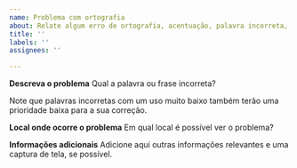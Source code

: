 ```yaml
---
name: Problema com ortografia
about: Relate algum erro de ortografia, acentuação, palavra incorreta, etc
title: ''
labels: ''
assignees: ''

---
```


**Descreva o problema**
Qual a palavra ou frase incorreta?

Note que palavras incorretas com um uso muito baixo também terão uma prioridade baixa para a sua correção.

**Local onde ocorre o problema**
Em qual local é possível ver o problema?

**Informações adicionais**
Adicione aqui outras informações relevantes e uma captura de tela, se possível.
